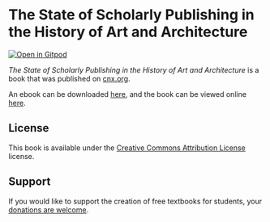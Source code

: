 # The State of Scholarly Publishing in the History of Art and Architecture

[![Open in Gitpod](https://gitpod.io/button/open-in-gitpod.svg)](https://gitpod.io/from-referrer/)

_The State of Scholarly Publishing in the History of Art and Architecture_ is a book that was published on [cnx.org](https://cnx.org/).

An ebook can be downloaded [here](https://github.com/cnx-user-books/cnxbook-the-state-of-scholarly-publishing-in-the-history-of-art-and-architecture/releases/latest), and the book can be viewed online [here](https://github.com/cnx-user-books/cnxbook-the-state-of-scholarly-publishing-in-the-history-of-art-and-architecture/releases/latest).

## License
This book is available under the [Creative Commons Attribution License](./LICENSE) license.

## Support
If you would like to support the creation of free textbooks for students, your [donations are welcome](https://riceconnect.rice.edu/donation/support-openstax-banner).
